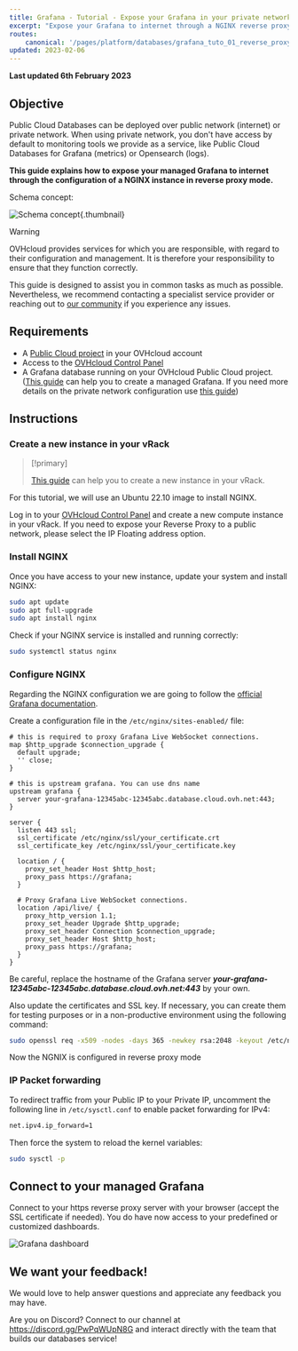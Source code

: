 ```yaml
---
title: Grafana - Tutorial - Expose your Grafana in your private network via a reverse proxy NGINX
excerpt: "Expose your Grafana to internet through a NGINX reverse proxy"
routes:
    canonical: '/pages/platform/databases/grafana_tuto_01_reverse_proxy'
updated: 2023-02-06
---
```


**Last updated 6th February 2023**

## Objective

Public Cloud Databases can be deployed over public network (internet) or private network.
When using private network, you don't have access by default to monitoring tools we provide as a service, like Public Cloud Databases for Grafana (metrics) or Opensearch (logs).

**This guide explains how to expose your managed Grafana to internet through the configuration of a NGINX instance in reverse proxy mode.**

Schema concept:

![Schema concept](images/pcdb-expose-grafana-to-internet-20230208211544858.png){.thumbnail}

> [!warning]
> OVHcloud provides services for which you are responsible, with regard to their configuration and management. It is therefore your responsibility to ensure that they function correctly.
>
> This guide is designed to assist you in common tasks as much as possible. Nevertheless, we recommend contacting a specialist service provider or reaching out to [our community](https://community.ovh.com/en/) if you experience any issues.
>

## Requirements

- A [Public Cloud project](https://www.ovhcloud.com/de/public-cloud/) in your OVHcloud account
- Access to the [OVHcloud Control Panel](https://www.ovh.com/auth/?action=gotomanager&from=https://www.ovh.de/&ovhSubsidiary=de)
- A Grafana database running on your OVHcloud Public Cloud project. ([This guide](/pages/platform/databases/databases_01_order_control_panel) can help you to create a managed Grafana. If you need more details on the private network configuration use [this guide](/pages/platform/databases/databases_08_vrack))

## Instructions

### Create a new instance in your vRack

> [!primary]
>
> [This guide](/pages/platform/databases/databases_01_order_control_panel) can help you to create a new instance in your vRack.

For this tutorial, we will use an Ubuntu 22.10 image to install NGINX.

Log in to your [OVHcloud Control Panel](https://www.ovh.com/auth/?action=gotomanager&from=https://www.ovh.de/&ovhSubsidiary=de) and create a new compute instance in your vRack.
If you need to expose your Reverse Proxy to a public network, please select the IP Floating address option.

### Install NGINX

Once you have access to your new instance, update your system and install NGINX:

```bash
sudo apt update
sudo apt full-upgrade
sudo apt install nginx
```

Check if your NGINX service is installed and running correctly:

```bash
sudo systemctl status nginx
```

### Configure NGINX

Regarding the NGINX configuration we are going to follow the [official Grafana documentation](https://grafana.com/tutorials/run-grafana-behind-a-proxy/).

Create a configuration file in the `/etc/nginx/sites-enabled/` file:

```nginx
# this is required to proxy Grafana Live WebSocket connections.
map $http_upgrade $connection_upgrade {
  default upgrade;
  '' close;
}

# this is upstream grafana. You can use dns name
upstream grafana {
  server your-grafana-12345abc-12345abc.database.cloud.ovh.net:443;
}

server {
  listen 443 ssl;
  ssl_certificate /etc/nginx/ssl/your_certificate.crt
  ssl_certificate_key /etc/nginx/ssl/your_certificate.key

  location / {
    proxy_set_header Host $http_host;
    proxy_pass https://grafana;
  }

  # Proxy Grafana Live WebSocket connections.
  location /api/live/ {
    proxy_http_version 1.1;
    proxy_set_header Upgrade $http_upgrade;
    proxy_set_header Connection $connection_upgrade;
    proxy_set_header Host $http_host;
    proxy_pass https://grafana;
  }
}

```

Be careful, replace the hostname of the Grafana server ***your-grafana-12345abc-12345abc.database.cloud.ovh.net:443*** by your own.

Also update the certificates and SSL key. If necessary, you can create them for testing purposes or in a non-productive environment using the following command:

```bash
sudo openssl req -x509 -nodes -days 365 -newkey rsa:2048 -keyout /etc/nginx/ssl/your_certificate.key -out /etc/nginx/ssl/your_certificate.crt
```

Now the NGNIX is configured in reverse proxy mode

### IP Packet forwarding

To redirect traffic from your Public IP to your Private IP, uncomment the following line in `/etc/sysctl.conf` to enable packet forwarding for IPv4:

```bash
net.ipv4.ip_forward=1
```

Then force the system to reload the kernel variables:
```bash
sudo sysctl -p
```


## Connect to your managed Grafana

Connect to your https reverse proxy server with your browser (accept the SSL certificate if needed). You do have now access to your predefined or customized dashboards.

![Grafana dashboard](images/pcdb-expose-grafana-to-internet-20230208190332776.png)

## We want your feedback!

We would love to help answer questions and appreciate any feedback you may have.

Are you on Discord? Connect to our channel at <https://discord.gg/PwPqWUpN8G> and interact directly with the team that builds our databases service!
